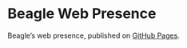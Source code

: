 # Beagle Web Presence

Beagle’s web presence, published on [GitHub Pages](https://RomanLangrehr.github.io/Beagle/branches/controllers-diagram3).